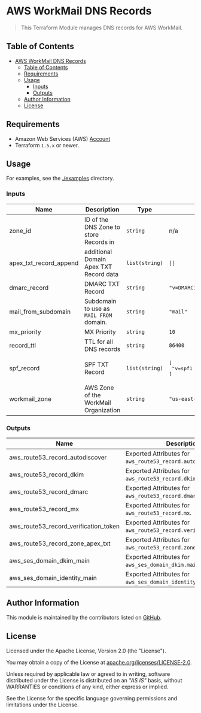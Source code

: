 # AWS WorkMail DNS Records

> This Terraform Module manages DNS records for AWS WorkMail.

## Table of Contents

<!-- TOC -->
* [AWS WorkMail DNS Records](#aws-workmail-dns-records)
  * [Table of Contents](#table-of-contents)
  * [Requirements](#requirements)
  * [Usage](#usage)
    * [Inputs](#inputs)
    * [Outputs](#outputs)
  * [Author Information](#author-information)
  * [License](#license)
<!-- TOC -->

## Requirements

* Amazon Web Services (AWS) [Account](https://aws.amazon.com/account/)
* Terraform `1.5.x` or newer.

## Usage

For examples, see the [./examples](https://github.com/ksatirli/terraform-aws-route53-workmail-records/tree/main/examples) directory.

<!-- BEGIN_TF_DOCS -->
### Inputs

| Name | Description | Type | Default | Required |
|------|-------------|------|---------|:--------:|
| zone_id | ID of the DNS Zone to store Records in | `string` | n/a | yes |
| apex_txt_record_append | additional Domain Apex TXT Record data | `list(string)` | `[]` | no |
| dmarc_record | DMARC TXT Record | `string` | `"v=DMARC1;p=quarantine;pct=100;fo=1;"` | no |
| mail_from_subdomain | Subdomain to use as `MAIL FROM` domain. | `string` | `"mail"` | no |
| mx_priority | MX Priority | `string` | `10` | no |
| record_ttl | TTL for all DNS records | `string` | `86400` | no |
| spf_record | SPF TXT Record | `list(string)` | <pre>[<br>  "v=spf1 include:amazonses.com ~all;"<br>]</pre> | no |
| workmail_zone | AWS Zone of the WorkMail Organization | `string` | `"us-east-1"` | no |

### Outputs

| Name | Description |
|------|-------------|
| aws_route53_record_autodiscover | Exported Attributes for `aws_route53_record.autodiscover`. |
| aws_route53_record_dkim | Exported Attributes for `aws_route53_record.dkim`. |
| aws_route53_record_dmarc | Exported Attributes for `aws_route53_record.dmarc`. |
| aws_route53_record_mx | Exported Attributes for `aws_route53_record.mx`. |
| aws_route53_record_verification_token | Exported Attributes for `aws_route53_record.verification_token`. |
| aws_route53_record_zone_apex_txt | Exported Attributes for `aws_route53_record.zone_apex_txt`. |
| aws_ses_domain_dkim_main | Exported Attributes for `aws_ses_domain_dkim.main`. |
| aws_ses_domain_identity_main | Exported Attributes for `aws_ses_domain_identity.main`. |
<!-- END_TF_DOCS -->

## Author Information

This module is maintained by the contributors listed on [GitHub](https://github.com/ksatirli/terraform-aws-route53-workmail-records/graphs/contributors).

## License

Licensed under the Apache License, Version 2.0 (the "License").

You may obtain a copy of the License at [apache.org/licenses/LICENSE-2.0](http://www.apache.org/licenses/LICENSE-2.0).

Unless required by applicable law or agreed to in writing, software distributed under the License is distributed on an _"AS IS"_ basis, without WARRANTIES or conditions of any kind, either express or implied.

See the License for the specific language governing permissions and limitations under the License.
